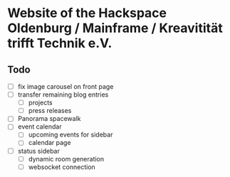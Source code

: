 # Website of the Hackspace Oldenburg / Mainframe / Kreavitität trifft Technik e.V.

## Todo
- [ ] fix image carousel on front page
- [ ] transfer remaining blog entries
  - [ ] projects
  - [ ] press releases
- [ ] Panorama spacewalk
- [ ] event calendar
  - [ ] upcoming events for sidebar
  - [ ] calendar page
- [ ] status sidebar
  - [ ] dynamic room generation
  - [ ] websocket connection
